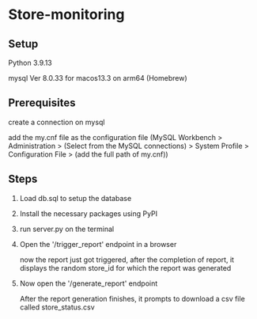# Store-monitoring

## Setup

Python 3.9.13

mysql  Ver 8.0.33 for macos13.3 on arm64 (Homebrew)

## Prerequisites
create a connection on mysql 

add the my.cnf file as the configuration file (MySQL Workbench > Administration > (Select from the MySQL connections) > System Profile > Configuration File > (add the full path of my.cnf))

## Steps
1. Load db.sql to setup the database
2. Install the necessary packages using PyPI
3. run server.py on the terminal
4. Open the '/trigger_report' endpoint in a browser
   
    now the report just got triggered, after the completion of report, it displays the random store_id for which the report was generated
5. Now open the '/generate_report' endpoint
   
    After the report generation finishes, it prompts to download a csv file called store_status.csv

